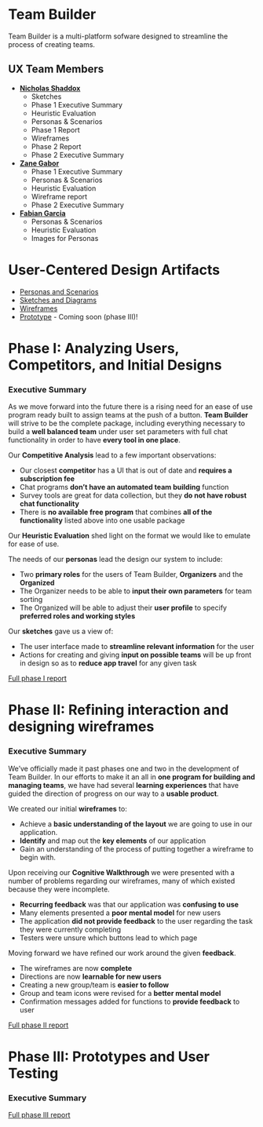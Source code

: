# Team Builder

Team Builder is a multi-platform sofware designed to streamline the process of creating teams.

## UX Team Members

* **[Nicholas Shaddox](https://usabilityengineering.github.io/ux-portfolio-TheRealKrawll/)**
  * Sketches
  * Phase 1 Executive Summary
  * Heuristic Evaluation
  * Personas & Scenarios
  * Phase 1 Report
  * Wireframes
  * Phase 2 Report
  * Phase 2 Executive Summary
* **[Zane Gabor](https://usabilityengineering.github.io/ux-portfolio-Zarg410/)**
  * Phase 1 Executive Summary
  * Personas & Scenarios
  * Heuristic Evaluation
  * Wireframe report
  * Phase 2 Executive Summary
* **[Fabian Garcia](https://usabilityengineering.github.io/ux-portfolio-fabiang8/)**
  * Personas & Scenarios
  * Heuristic Evaluation
  * Images for Personas

# User-Centered Design Artifacts
 
* [Personas and Scenarios](personas/)
* [Sketches and Diagrams](sketches/)
* [Wireframes](wireframes/)
* [Prototype](#) - Coming soon (phase III)!

# Phase I: Analyzing Users, Competitors, and Initial Designs

### Executive Summary

As we move forward into the future there is a rising need for an ease of use program ready built to assign teams at the push of a button. **Team Builder** will strive to be the complete package, including everything necessary to build a **well balanced team** under user set parameters with full chat functionality in order to have **every tool in one place**.

Our **Competitive Analysis** lead to a few important observations:
* Our closest **competitor** has a UI that is out of date and **requires a subscription fee**
* Chat programs **don’t have an automated team building** function
* Survey tools are great for data collection, but they **do not have robust chat functionality**
* There is **no available free program** that combines **all of the functionality** listed above into one usable package

Our **Heuristic Evaluation** shed light on the format we would like to emulate for ease of use.

The needs of our **personas** lead the design our system to include:
* Two **primary roles** for the users of Team Builder, **Organizers** and the **Organized**
* The Organizer needs to be able to **input their own parameters** for team sorting
* The Organized will be able to adjust their **user profile** to specify **preferred roles and working styles**

Our **sketches** gave us a view of:
* The user interface made to **streamline relevant information** for the user
* Actions for creating and giving **input on possible teams** will be up front in design so as to **reduce app travel** for any given task

[Full phase I report](phaseI/)

# Phase II: Refining interaction and designing wireframes

### Executive Summary

We’ve officially made it past phases one and two in the development of Team Builder. In our efforts to make it an all in **one program for building and managing teams**, we have had several **learning experiences** that have guided the direction of progress on our way to a **usable product**.

We created our initial **wireframes** to:
* Achieve a **basic understanding of the layout** we are going to use in our application.
* **Identify** and map out the **key elements** of our application
* Gain an understanding of the process of putting together a wireframe to begin with.

Upon receiving our **Cognitive Walkthrough** we were presented with a number of problems regarding our wireframes, many of which existed because they were incomplete.
* **Recurring feedback** was that our application was **confusing to use** 
* Many elements presented a **poor mental model** for new users
* The application **did not provide feedback** to the user regarding the task they were currently completing
* Testers were unsure which buttons lead to which page

Moving forward we have refined our work around the given **feedback**.
* The wireframes are now **complete**
* Directions are now **learnable for new users**
* Creating a new group/team is **easier to follow**
* Group and team icons were revised for a **better mental model**
* Confirmation messages added for functions to **provide feedback** to user


[Full phase II report](phaseII/)

# Phase III: Prototypes and User Testing

### Executive Summary


[Full phase III report](phaseIII/)
